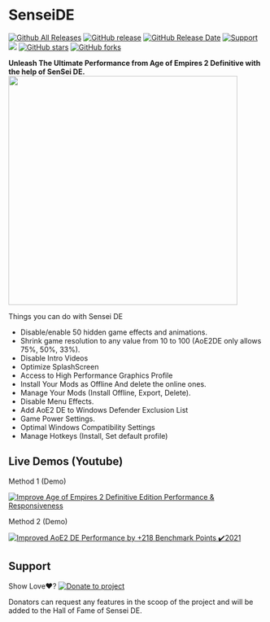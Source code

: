# SenseiDE
[![Github All Releases](https://img.shields.io/github/downloads/gregstein/SenseiDE/total.svg)](https://github.com/gregstein/SenseiDE/releases)
[![GitHub release](https://img.shields.io/github/release/gregstein/SenseiDE/all.svg)](https://github.com/gregstein/SenseiDE/releases)
[![GitHub Release Date](https://img.shields.io/github/release-date-pre/gregstein/SenseiDE.svg)](https://github.com/gregstein/SenseiDE/releases)
[![Support](https://img.shields.io/badge/Donate-PayPal-green.svg)](https://streamlabs.com/gregstein_)
[<img src="https://discordapp.com/api/guilds/452492146100928515/widget.png?style=shield">](https://discordapp.com/invite/jdCgCyx)
[![GitHub stars](https://img.shields.io/github/stars/gregstein/SenseiDE.svg)](https://github.com/gregstein/SenseiDE/stargazers)
[![GitHub forks](https://img.shields.io/github/forks/gregstein/SenseiDE.svg)](https://github.com/gregstein/SenseiDE/network)

**Unleash The Ultimate Performance from Age of Empires 2 Definitive with the help of SenSei DE.**
<img src="https://user-images.githubusercontent.com/16618729/113511984-71933480-955a-11eb-9545-d5d6cc18c98b.jpg" width="450" >

Things you can do with Sensei DE

- Disable/enable 50 hidden game effects and animations.
- Shrink game resolution to any value from 10 to 100 (AoE2DE only allows 75%, 50%, 33%).
- Disable Intro Videos
- Optimize SplashScreen
- Access to High Performance Graphics Profile
- Install Your Mods as Offline And delete the online ones.
- Manage Your Mods (Install Offline, Export, Delete).
- Disable Menu Effects.
- Add AoE2 DE to Windows Defender Exclusion List
- Game Power Settings.
- Optimal Windows Compatibility Settings
- Manage Hotkeys (Install, Set default profile)


## Live Demos (Youtube)
Method 1 (Demo)

[![Improve Age of Empires 2 Definitive Edition Performance & Responsiveness](https://img.youtube.com/vi/WJIC8_myxi4/0.jpg)](https://www.youtube.com/watch?v=WJIC8_myxi4)

Method 2 (Demo)

[![Improved AoE2 DE Performance by +218 Benchmark Points ✔️2021](https://img.youtube.com/vi/2jIdFZiW1YY/0.jpg)](https://www.youtube.com/watch?v=2jIdFZiW1YY)

## Support

Show Love❤️? 
[![Donate to project](https://i.imgur.com/MLApSEv.png)](https://streamlabs.com/gregstein_)

Donators can request any features in the scoop of the project and will be added to the Hall of Fame of Sensei DE.
